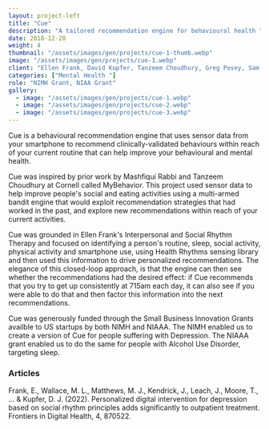 ```yaml
---
layout: project-left
title: "Cue"
description: "A tailored recommendation engine for behavioural health "
date: 2018-12-20
weight: 4
thumbnail: "/assets/images/gen/projects/cue-1-thumb.webp"
image: "/assets/images/gen/projects/cue-1.webp"
client: "Ellen Frank, David Kupfer, Tanzeem Choudhury, Greg Posey, Sam Burgess, Yuan Wei, Jeremy Leach"
categories: ["Mental Health "]
role: "NIMH Grant, NIAA Grant"
gallery:
  - image: "/assets/images/gen/projects/cue-1.webp"
  - image: "/assets/images/gen/projects/cue-2.webp"
  - image: "/assets/images/gen/projects/cue-3.webp"
---
```


Cue is a behavioural recommendation engine that uses sensor data from your smartphone to recommend clinically-validated behaviours within reach of your current routine that can help improve your behavioural and mental health. 

Cue was inspired by prior work by Mashfiqui Rabbi and Tanzeem Choudhury at Cornell called MyBehavior. This project used sensor data to help improve people's social and eating activities using a multi-armed bandit engine that would exploit recommendation strategies that had worked in the past, and explore new recommendations within reach of your current activities.  

Cue was grounded in Ellen Frank's Interpersonal and Social Rhythm Therapy and focused on identifying a person's routine, sleep, social activity, physical activity and smartphone use, using Health Rhythms sensing library and then used this information to drive personalized recommendations. The elegance of this closed-loop approach, is that the engine can then see whether the recommendations had the desired effect: if Cue recommends that you try to get up consistently at 715am each day, it can also see if you were able to do that and then factor this information into the next recommendations. 

Cue was generously funded through the Small Business Innovation Grants availble to US startups by both NIMH and NIAAA. The NIMH enabled us to create a version of Cue for people suffering with Depression. The NIAAA grant enabled us to do the same for people with Alcohol Use Disorder, targeting sleep. 

### Articles 
Frank, E., Wallace, M. L., Matthews, M. J., Kendrick, J., Leach, J., Moore, T., ... & Kupfer, D. J. (2022). Personalized digital intervention for depression based on social rhythm principles adds significantly to outpatient treatment. Frontiers in Digital Health, 4, 870522.
